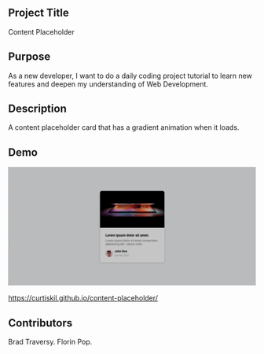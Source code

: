 ## Project Title

Content Placeholder

## Purpose

As a new developer, I want to do a daily coding project tutorial to learn new features and deepen my understanding of Web Development.

## Description

A content placeholder card that has a gradient animation when it loads.

## Demo

![](content-placeholder.gif)

https://curtiskil.github.io/content-placeholder/

## Contributors

Brad Traversy. Florin Pop.
